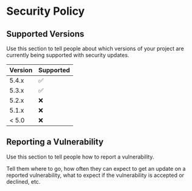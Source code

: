 # Security Policy

## Supported Versions

Use this section to tell people about which versions of your project are
currently being supported with security updates.

| Version | Supported          |
| ------- | ------------------ |
| 5.4.x   | :white_check_mark: |
| 5.3.x   | :white_check_mark: |
| 5.2.x   | :x:                |
| 5.1.x   | :x:                |
| < 5.0   | :x:                |

## Reporting a Vulnerability

Use this section to tell people how to report a vulnerability.

Tell them where to go, how often they can expect to get an update on a
reported vulnerability, what to expect if the vulnerability is accepted or
declined, etc.
